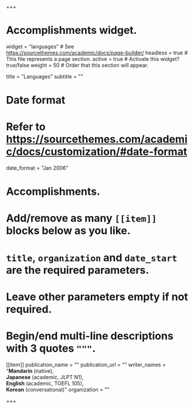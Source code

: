 +++
# Accomplishments widget.
widget = "languages"  # See https://sourcethemes.com/academic/docs/page-builder/
headless = true  # This file represents a page section.
active = true  # Activate this widget? true/false
weight = 50  # Order that this section will appear.

title = "Languages"
subtitle = ""

# Date format
#   Refer to https://sourcethemes.com/academic/docs/customization/#date-format
date_format = "Jan 2006"

# Accomplishments.
#   Add/remove as many `[[item]]` blocks below as you like.
#   `title`, `organization` and `date_start` are the required parameters.
#   Leave other parameters empty if not required.
#   Begin/end multi-line descriptions with 3 quotes `"""`.

[[item]]
  publication_name = ""
  publication_url = ""
  writer_names = "<i class='block-language-icon fas fa-language'></i>**Mandarin** (native), <br><i class='block-language-icon fas fa-language'></i>**Japanese** (academic, JLPT N1),  <br><i class='block-language-icon fas fa-language'></i>**English** (academic, TOEFL 105),  <br><i class='block-language-icon fas fa-language'></i>**Korean** (conversational)"
  organization = ""



 
+++

